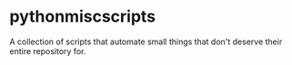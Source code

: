 # pythonmiscscripts
A collection of scripts that automate small things that don't deserve their entire repository for.
